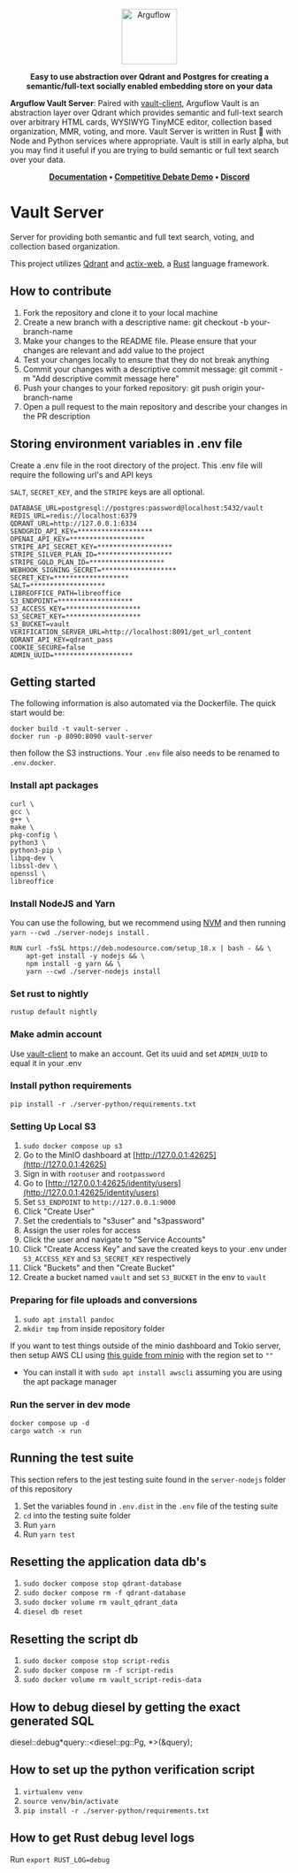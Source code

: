 <p align="center">
  <img height="100" src="https://raw.githubusercontent.com/arguflow/blog/5ef439020707b0e27bf901c8f6b4fb1f487a78d4/apps/frontend/public/assets/horizontal-logo.svg" alt="Arguflow">
</p>

<p align="center">
    <b>Easy to use abstraction over Qdrant and Postgres for creating a semantic/full-text socially enabled embedding store on your data</b>
</p>

**Arguflow Vault Server**: Paired with [vault-client](https://github.com/arguflow/vault-client), Arguflow Vault is an abstraction layer over Qdrant which provides semantic and full-text search over arbitrary HTML cards, WYSIWYG TinyMCE editor, collection based organization, MMR, voting, and more. Vault Server is written in Rust 🦀 with Node and Python services where appropriate. Vault is still in early alpha, but you may find it useful if you are trying to build semantic or full text search over your data.

<p align="center">
<strong><a href="https://docs.arguflow.ai">Documentation</a> • <a href="https://vault.arguflow.ai">Competitive Debate Demo</a> • <a href="https://discord.gg/CuJVfgZf54">Discord</a>

</strong>
</p>

# Vault Server

Server for providing both semantic and full text search, voting, and collection based organization.

This project utilizes [Qdrant](https://qdrant.tech/) and [actix-web](https://actix.rs), a [Rust](https://www.rust-lang.org) language framework.

## How to contribute

1. Fork the repository and clone it to your local machine
2. Create a new branch with a descriptive name: git checkout -b your-branch-name
3. Make your changes to the README file. Please ensure that your changes are relevant and add value to the project
4. Test your changes locally to ensure that they do not break anything
5. Commit your changes with a descriptive commit message: git commit -m "Add descriptive commit message here"
6. Push your changes to your forked repository: git push origin your-branch-name
7. Open a pull request to the main repository and describe your changes in the PR description

## Storing environment variables in .env file

Create a .env file in the root directory of the project. This .env file will require the following url's and API keys

`SALT`, `SECRET_KEY`, and the `STRIPE` keys are all optional.

```
DATABASE_URL=postgresql://postgres:password@localhost:5432/vault
REDIS_URL=redis://localhost:6379
QDRANT_URL=http://127.0.0.1:6334
SENDGRID_API_KEY=*******************
OPENAI_API_KEY=*******************
STRIPE_API_SECRET_KEY=*******************
STRIPE_SILVER_PLAN_ID=*******************
STRIPE_GOLD_PLAN_ID=*******************
WEBHOOK_SIGNING_SECRET=*******************
SECRET_KEY=*******************
SALT=*******************
LIBREOFFICE_PATH=libreoffice
S3_ENDPOINT=*******************
S3_ACCESS_KEY=*******************
S3_SECRET_KEY=*******************
S3_BUCKET=vault
VERIFICATION_SERVER_URL=http://localhost:8091/get_url_content
QDRANT_API_KEY=qdrant_pass
COOKIE_SECURE=false
ADMIN_UUID=********************
```

## Getting started

The following information is also automated via the Dockerfile. The quick start would be:

```
docker build -t vault-server .
docker run -p 8090:8090 vault-server
```

then follow the S3 instructions. Your `.env` file also needs to be renamed to `.env.docker`.

### Install apt packages

```
curl \
gcc \
g++ \
make \
pkg-config \
python3 \
python3-pip \
libpq-dev \
libssl-dev \
openssl \
libreoffice
```

### Install NodeJS and Yarn

You can use the following, but we recommend using [NVM](https://github.com/nvm-sh/nvm) and then running `yarn --cwd ./server-nodejs install` .

```
RUN curl -fsSL https://deb.nodesource.com/setup_18.x | bash - && \
    apt-get install -y nodejs && \
    npm install -g yarn && \
    yarn --cwd ./server-nodejs install
```

### Set rust to nightly

`rustup default nightly`

### Make admin account

Use [vault-client](https://github.com/arguflow/vault-client) to make an account. Get its uuid and set `ADMIN_UUID` to equal it in your .env

### Install python requirements

`pip install -r ./server-python/requirements.txt`

### Setting Up Local S3

1. `sudo docker compose up s3`
2. Go to the MinIO dashboard at [http://127.0.0.1:42625](http://127.0.0.1:42625)
3. Sign in with `rootuser` and `rootpassword`
4. Go to [http://127.0.0.1:42625/identity/users](http://127.0.0.1:42625/identity/users)
5. Set `S3_ENDPOINT` to `http://127.0.0.1:9000`
6. Click "Create User"
7. Set the credentials to "s3user" and "s3password"
8. Assign the user roles for access
9. Click the user and navigate to "Service Accounts"
10. Click "Create Access Key" and save the created keys to your .env under `S3_ACCESS_KEY` and `S3_SECRET_KEY` respectively
11. Click "Buckets" and then "Create Bucket"
12. Create a bucket named `vault` and set `S3_BUCKET` in the env to `vault`

### Preparing for file uploads and conversions

1. `sudo apt install pandoc`
2. `mkdir tmp` from inside repository folder

If you want to test things outside of the minio dashboard and Tokio server, then setup AWS CLI using [this guide from minio](https://min.io/docs/minio/linux/integrations/aws-cli-with-minio.html) with the region set to `""`

- You can install it with `sudo apt install awscli` assuming you are using the apt package manager

### Run the server in dev mode

```
docker compose up -d
cargo watch -x run
```

## Running the test suite

This section refers to the jest testing suite found in the `server-nodejs` folder of this repository

1. Set the variables found in `.env.dist` in the `.env` file of the testing suite
2. `cd` into the testing suite folder
3. Run `yarn`
4. Run `yarn test`

## Resetting the application data db's

1. `sudo docker compose stop qdrant-database`
2. `sudo docker compose rm -f qdrant-database`
3. `sudo docker volume rm vault_qdrant_data`
4. `diesel db reset`

## Resetting the script db

1. `sudo docker compose stop script-redis`
2. `sudo docker compose rm -f script-redis`
3. `sudo docker volume rm vault_script-redis-data`

## How to debug diesel by getting the exact generated SQL

diesel::debug*query::<diesel::pg::Pg, *>(&query);

## How to set up the python verification script

1. `virtualenv venv`
2. `source venv/bin/activate`
3. `pip install -r ./server-python/requirements.txt`

## How to get Rust debug level logs

Run `export RUST_LOG=debug`
